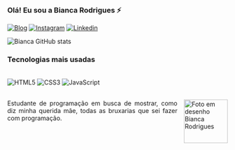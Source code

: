 ### Olá! Eu sou a Bianca Rodrigues ⚡

[![Blog](https://img.shields.io/badge/bio.link-000000%7D?style=for-the-badge&logo=biolink&logoColor=white)](https://rodriguesbia.github.io/Projeto_Portfolio/)
[![Instagram](https://img.shields.io/badge/Instagram-E4405F?style=for-the-badge&logo=instagram&logoColor=white)](hhttps://instagram.com/limrod.bia?igshid=MTIzZWMxMTBkOA==)
[![Linkedin](https://img.shields.io/badge/LinkedIn-0077B5?style=for-the-badge&logo=linkedin&logoColor=white)](https://www.linkedin.com/in/bianca-rodrigues-604752240/)

![Bianca GitHub stats](https://github-readme-stats.vercel.app/api?username=RodriguesBia&show_icons=true&theme=synthwave)

### Tecnologias mais usadas
<div style="display: inline_block"><br/>
<img aling="center" alt="HTML5" src="https://img.shields.io/badge/HTML5-E34F26?style=for-the-badge&logo=html5&logoColor=white">
<img aling="center" alt="CSS3" src="https://img.shields.io/badge/CSS3-1572B6?style=for-the-badge&logo=css3&logoColor=white">
<img aling="center" alt="JavaScript" src="https://img.shields.io/badge/JavaScript-323330?style=for-the-badge&logo=javascript&logoColor=F7DF1E">

</div><br/>

<div>
<img style="margin-left:15px;" align="right" height="100px" width="100px" alt="Foto em desenho Bianca Rodrigues" src="https://github.com/RodriguesBia/icones-Git/blob/main/fotor-ai-20230708114846.jpg">

<p align="left" style="text-align: justify;";>Estudante de programação em busca de mostrar, como diz minha querida mãe, todas as bruxarias que sei fazer com programação.</p>
</div>

